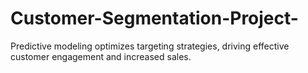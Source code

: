 # Customer-Segmentation-Project-
Predictive modeling optimizes targeting strategies, driving effective customer engagement and increased sales.
